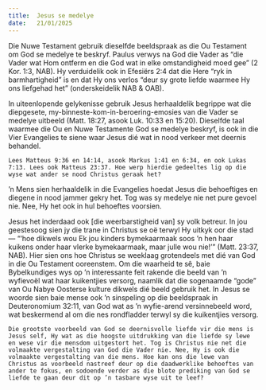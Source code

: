 ```yaml
---
title:  Jesus se medelye
date:   21/01/2025
---
```


Die Nuwe Testament gebruik dieselfde beeldspraak as die Ou Testament om God se medelye te beskryf. Paulus verwys na God die Vader as “die Vader wat Hom ontferm en die God wat in elke omstandigheid moed gee” (2 Kor. 1:3, NAB). Hy verduidelik ook in Efesiërs 2:4 dat die Here “ryk in barmhartigheid” is en dat Hy ons verlos “deur sy grote liefde waarmee Hy ons liefgehad het” (onderskeidelik NAB & OAB).

In uiteenlopende gelykenisse gebruik Jesus herhaaldelik begrippe wat die diepgesete, my-binneste-kom-in-beroering-emosies van die Vader se medelye uitbeeld (Matt. 18:27, asook Luk. 10:33 en 15:20). Dieselfde taal waarmee die Ou en Nuwe Testamente God se medelye beskryf, is ook in die Vier Evangelies te siene waar Jesus dié wat in nood verkeer met deernis behandel.

`Lees Matteus 9:36 en 14:14, asook Markus 1:41 en 6:34, en ook Lukas 7:13. Lees ook Matteus 23:37. Hoe werp hierdie gedeeltes lig op die wyse wat ander se nood Christus geraak het?`

’n Mens sien herhaaldelik in die Evangelies hoedat Jesus die behoeftiges en diegene in nood jammer gekry het. Tog was sy medelye nie net pure gevoel nie. Nee, Hy het ook in hul behoeftes voorsien.

Jesus het inderdaad ook [die weerbarstigheid van] sy volk betreur. In jou geestesoog sien jy die trane in Christus se oë terwyl Hy uitkyk oor die stad — “‘hoe dikwels wou Ek jou kinders bymekaarmaak soos ’n hen haar kuikens onder haar vlerke bymekaarmaak, maar julle wou nie!’” (Matt. 23:37, NAB). Hier sien ons hoe Christus se weeklaag grotendeels met dié van God in die Ou Testament ooreenstem. Om die waarheid te sê, baie Bybelkundiges wys op ’n interessante feit rakende die beeld van ’n wyfievoël wat haar kuikentjies versorg, naamlik dat die sogenaamde “gode” van Ou Nabye Oosterse kulture dikwels dié beeld gebruik het. In Jesus se woorde sien baie mense ook ’n sinspeling op die beeldspraak in Deuteronomium 32:11, van God wat as ’n wyfie-arend versinnebeeld word, wat beskermend al om die nes rondfladder terwyl sy die kuikentjies versorg.

`Die grootste voorbeeld van God se deernisvolle liefde vir die mens is Jesus self, Hy wat as die hoogste uitdrukking van die liefde sy lewe en wese vir die mensdom uitgestort het. Tog is Christus nie net die volmaakte vergestalting van God die Vader nie. Nee, Hy is ook die volmaakte vergestalting van die mens. Hoe kan ons die lewe van Christus as voorbeeld nastreef deur op die daadwerklike behoeftes van ander te fokus, en sodoende verder as die blote prediking van God se liefde te gaan deur dit op ’n tasbare wyse uit te leef?`